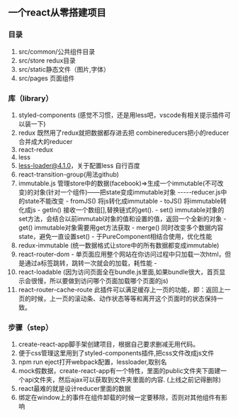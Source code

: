 ## 一个react从零搭建项目
### 目录
  1. src/common/公共组件目录
  2. src/store  redux目录
  3. src/static静态文件（图片,字体）
  4. src/pages 页面组件

### 库（library）
  1. styled-components (感觉不习惯，还是用less吧，vscode有相关提示插件可以装一下)
  2. redux 既然用了redux就把数据都存进去把 combinereducers把小的reducer合并成大的reducer
  3. react-redux
  4. less
  5. less-loader@4.1.0，关于配置less 自行百度
  6. react-transition-group(用法github)
  7. immutable.js 管理store中的数据(facebook)=>生成一个immutable(不可改变)的对象(针对一个组件)——把state变成immutable对象 -----reducer.js中的state不能改变
    - fromJS() 将js转化成immutable
    - toJS() 将immutable转化成js
    - getIn() 接收一个数组[],替换链式的get().
    - set() immutable对象的set方法，会结合以前immutabl对象的值和设置的值，返回一个全新的对象
    - get() immutable对象需要用get方法获取
    - merge() 同时改变多个数据内容state，避免一直设置set() 
    - 于PureComponent相结合使用，优化性能
  8. redux-immutable (统一数据格式让store中的所有数据都变成immutable)
  9. react-router-dom
    - 单页面应用整个网站在你访问过程中只加载一次html，但是通过a标签跳转，跳转一次就会的加载，耗性能
    - 
  10. react-loadable (因为访问页面全在bundle.js里面,如果bundle很大，首页显示会很慢，所以要做到访问哪个页面加载哪个页面的js)
  11. react-router-cache-route 此插件可以满足缓存上一页的功能，即：返回上一页的时候，上一页的滚动条、动作状态等等和离开这个页面时的状态保持一致。
### 步骤（step）
  1. create-react-app脚手架创建项目，根据自己要求删减无用代码。
  2. 便于css管理这里用到了styled-components插件,把css文件改成js文件
  3. npm run eject打开webpack配置，lessloader,取别名
  4. mock假数据，create-react-app有一个特性，里面的public文件夹下面建一个api文件夹，然后ajax可以获取到文件夹里面的内容.  (上线之前记得删除)
  5. react最难的就是设计reducer里面的数据
  6. 绑定在window上的事件在组件卸载的时候一定要移除，否则对其他组件有影响
